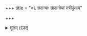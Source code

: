 +++
title = "०६ सदान्वाः सादान्वेयां स्त्रीपुंसाम्"

+++
<details><summary>मूलम् (GR)</summary>

सदान्वाः सादान्वेयां  
स्त्रीपुंसाꣳ उभयान् सह ।  
सहे सहस्वान् सहसा  
वि मृधो हन्मि रक्षसः ॥ +++(Bhatt. vimṛdho)+++
</details>